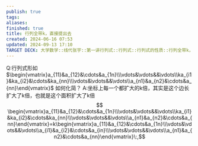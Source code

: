 ```yaml
---
publish: true
tags: 
aliases: 
finished: true
title: 行列全带k，直接提出去
created: 2024-06-16 07:53
updated: 2024-09-13 17:10
TARGET DECK: 大学数学::线代张宇::第一讲行列式::行列式::行列式的性质::行列全带k，直接提出去
---
```

Q:行列式形如 $\begin{vmatrix}a_{11}&a_{12}&\cdots&a_{1n}\\\vdots&\vdots&&\vdots\\ka_{i1}&ka_{i2}&\cdots&ka_{nn}\\\vdots&\vdots&&\vdots\\a_{n1}&a_{n2}&\cdots&a_{nn}\end{vmatrix}$ 如何化简？
A:坐标上每一个都扩大的k倍，其实是这个边长扩大了k倍，也就是这个面积扩大了k倍
$$ \begin{vmatrix}a_{11}&a_{12}&\cdots&a_{1n}\\\vdots&\vdots&&\vdots\\ka_{i1}&ka_{i2}&\cdots&ka_{nn}\\\vdots&\vdots&&\vdots\\a_{n1}&a_{n2}&\cdots&a_{nn}\end{vmatrix}=k\begin{vmatrix}a_{11}&a_{12}&\cdots&a_{1n}\\\vdots&\vdots&&\vdots\\a_{i1}&a_{i2}&\cdots&a_{in}\\\vdots&\vdots&&\vdots\\a_{n1}&a_{n2}&\cdots&a_{nn}\end{vmatrix}\:,$$
